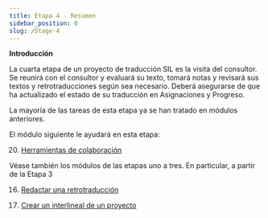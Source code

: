 ```yaml
---
title: Etapa 4 - Resumen
sidebar_position: 0
slug: /Stage-4
---
```




**Introducción**


La cuarta etapa de un proyecto de traducción SIL es la visita del consultor. Se reunirá con el consultor y evaluará su texto, tomará notas y revisará sus textos y retrotraducciones según sea necesario. Deberá asegurarse de que ha actualizado el estado de su traducción en Asignaciones y Progreso.


La mayoría de las tareas de esta etapa ya se han tratado en módulos anteriores.


El módulo siguiente le ayudará en esta etapa:


 20.  [Herramientas de colaboración](/20.CT)


Véase también los módulos de las etapas uno a tres. En particular, a partir de la Etapa 3


 16.  [Redactar una retrotraducción](/16.BT1)


 17.  [Crear un interlineal de un proyecto](/17.BT2)


